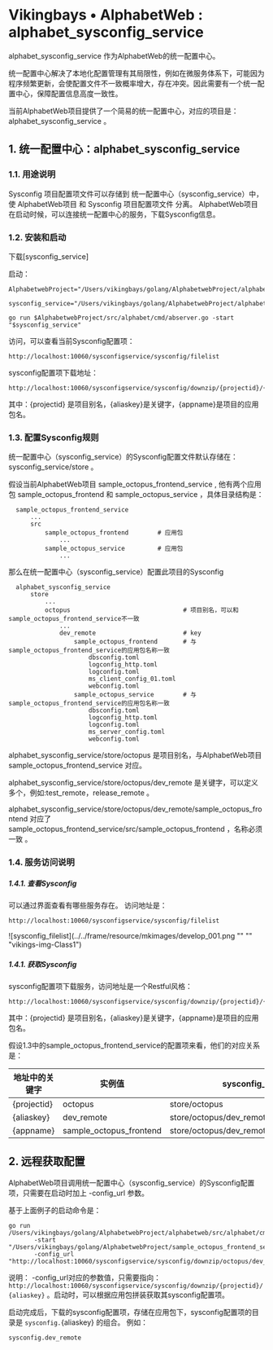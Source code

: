 # Vikingbays • AlphabetWeb : alphabet_sysconfig_service

alphabet_sysconfig_service 作为AlphabetWeb的统一配置中心。

统一配置中心解决了本地化配置管理有其局限性，例如在微服务体系下，可能因为程序频繁更新，会使配置文件不一致概率增大，存在冲突。因此需要有一个统一配置中心，保障配置信息高度一致性。

当前AlphabetWeb项目提供了一个简易的统一配置中心，对应的项目是：alphabet_sysconfig_service 。

## 1. 统一配置中心：alphabet_sysconfig_service

### 1.1. 用途说明
Sysconfig 项目配置项文件可以存储到 统一配置中心（sysconfig_service）中，使 AlphabetWeb项目 和 Sysconfig 项目配置项文件 分离。 AlphabetWeb项目 在启动时候，可以连接统一配置中心的服务，下载Sysconfig信息。

### 1.2. 安装和启动

下载[sysconfig_service]

启动：
```
AlphabetwebProject="/Users/vikingbays/golang/AlphabetwebProject/alphabetweb"

sysconfig_service="/Users/vikingbays/golang/AlphabetwebProject/alphabet_sysconfig_service"

go run $AlphabetwebProject/src/alphabet/cmd/abserver.go -start "$sysconfig_service"
```

访问，可以查看当前Sysconfig配置项：
```
http://localhost:10060/sysconfigservice/sysconfig/filelist
```

sysconfig配置项下载地址：
```
http://localhost:10060/sysconfigservice/sysconfig/downzip/{projectid}/{aliaskey}/{appname}
```
其中：{projectid} 是项目别名，{aliaskey}是关键字，{appname}是项目的应用包名。


### 1.3. 配置Sysconfig规则
统一配置中心（sysconfig_service）的Sysconfig配置文件默认存储在： sysconfig_service/store 。

假设当前AlphabetWeb项目 sample_octopus_frontend_service , 他有两个应用包 sample_octopus_frontend 和 sample_octopus_service ，具体目录结构是：
```
  sample_octopus_frontend_service
      ...
      src
          sample_octopus_frontend        # 应用包
              ...
          sample_octopus_service         # 应用包
              ...
```

那么在统一配置中心（sysconfig_service）配置此项目的Sysconfig
```
  alphabet_sysconfig_service
      store
          ...
          octopus                               # 项目别名，可以和sample_octopus_frontend_service不一致
              ...
              dev_remote                        # key
                  sample_octopus_frontend       # 与 sample_octopus_frontend_service的应用包名称一致
                      dbsconfig.toml
                      logconfig_http.toml
                      logconfig.toml
                      ms_client_config_01.toml
                      webconfig.toml
                  sample_octopus_service        # 与 sample_octopus_frontend_service的应用包名称一致
                      dbsconfig.toml
                      logconfig_http.toml
                      logconfig.toml
                      ms_server_config.toml
                      webconfig.toml                    

```

alphabet_sysconfig_service/store/octopus 是项目别名，与AlphabetWeb项目 sample_octopus_frontend_service 对应。

alphabet_sysconfig_service/store/octopus/dev_remote 是关键字，可以定义多个，例如:test_remote，release_remote 。

alphabet_sysconfig_service/store/octopus/dev_remote/sample_octopus_frontend 对应了 sample_octopus_frontend_service/src/sample_octopus_frontend ，名称必须一致 。

### 1.4. 服务访问说明

##### 1.4.1. 查看Sysconfig
可以通过界面查看有哪些服务存在。
访问地址是：
```
http://localhost:10060/sysconfigservice/sysconfig/filelist
```
![sysconfig_filelist](../../frame/resource/mkimages/develop_001.png "" "" "vikings-img-Class1")

##### 1.4.1. 获取Sysconfig

sysconfig配置项下载服务，访问地址是一个Restful风格：
```
http://localhost:10060/sysconfigservice/sysconfig/downzip/{projectid}/{aliaskey}/{appname}
```
其中：{projectid} 是项目别名，{aliaskey}是关键字，{appname}是项目的应用包名。

假设1.3中的sample_octopus_frontend_service的配置项来看，他们的对应关系是：

地址中的关键字  |  实例值  |  sysconfig_service的路径   |  sample_octopus_frontend_service对应信息
------|------|-------|------
{projectid} | octopus |  store/octopus | sample_octopus_frontend_service
{aliaskey} | dev_remote |  store/octopus/dev_remote | src/../sysconfig.dev_remote
{appname} | sample_octopus_frontend |  store/octopus/dev_remote/sample_octopus_frontend  | src/sample_octopus_frontend

## 2. 远程获取配置

AlphabetWeb项目调用统一配置中心（sysconfig_service）的Sysconfig配置项，只需要在启动时加上 -config_url 参数。

基于上面例子的启动命令是：
```
go run /Users/vikingbays/golang/AlphabetwebProject/alphabetweb/src/alphabet/cmd/abserver.go
       -start "/Users/vikingbays/golang/AlphabetwebProject/sample_octopus_frontend_service"  
       -config_url "http://localhost:10060/sysconfigservice/sysconfig/downzip/octopus/dev_remote/"

```

说明： -config_url对应的参数值，只需要指向：`http://localhost:10060/sysconfigservice/sysconfig/downzip/{projectid}/{aliaskey}` 。启动时，可以根据应用包拼装获取其sysconfig配置项。

启动完成后，下载的sysconfig配置项，存储在应用包下，sysconfig配置项的目录是 `sysconfig.`{aliaskey}  的组合。 例如：
```
sysconfig.dev_remote
```
